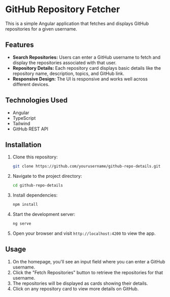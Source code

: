 
# GitHub Repository Fetcher

This is a simple Angular application that fetches and displays GitHub repositories for a given username.

## Features

- **Search Repositories:** Users can enter a GitHub username to fetch and display the repositories associated with that user.
- **Repository Details:** Each repository card displays basic details like the repository name, description, topics, and GitHub link.
- **Responsive Design:** The UI is responsive and works well across different devices.

## Technologies Used

- Angular
- TypeScript
- Tailwind
- GitHub REST API

## Installation

1. Clone this repository:
   ```bash
   git clone https://github.com/yourusername/github-repo-details.git
   ```

2. Navigate to the project directory:
   ```bash
   cd github-repo-details
   ```

3. Install dependencies:
   ```bash
   npm install
   ```

4. Start the development server:
   ```bash
   ng serve
   ```

5. Open your browser and visit `http://localhost:4200` to view the app.

## Usage

1. On the homepage, you'll see an input field where you can enter a GitHub username.
2. Click the "Fetch Repositories" button to retrieve the repositories for that username.
3. The repositories will be displayed as cards showing their details.
4. Click on any repository card to view more details on GitHub.
